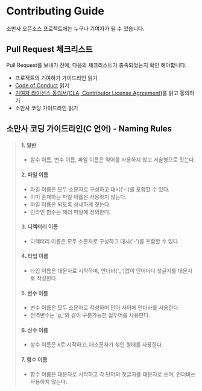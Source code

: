 Contributing Guide
==================
소만사 오픈소스 프로젝트에는 누구나 기여자가 될 수 있습니다.

Pull Request 체크리스트
-------------------------
Pull Request를 보내기 전에, 다음의 체크리스트가 충족되었는지 확인 해야합니다.
* 프로젝트의 기여하기 가이드라인 읽기
* [Code of Conduct](https://github.com/sim1st/endpointdlp/blob/master/CODE_OF_CONDUCT.md) 읽기
* [기여자 라이선스 동의서(CLA, Contributor License Agreement)](https://github.com/sim1st/endpointdlp/blob/master/CONTRIBUTOR_LICENSE_AGREEMENT.md)를 읽고 동의하기
* 소만사 코딩 가이드라인 읽기

소만사 코딩 가이드라인(C 언어) - Naming Rules
------------------
  >#### 1. 일반
  >* 함수 이름, 변수 이름, 파일 이름은 약어를 사용하지 않고 서술형으로 짓는다.
  >#### 2. 파일 이름
  >* 파일 이름은 모두 소문자로 구성하고 대시('-')를 포함할 수 있다.
  >* 이미 존재하는 파일 이름은 사용하지 않는다.
  >* 파일 이름은 되도록 상세하게 짓는다.
  >* 인라인 함수는 헤더 파일에 정의한다.
  >#### 3. 디렉터리 이름
  >* 디렉터리 이름은 모두 소문자로 구성하고 대시('-')를 포함할 수 있다.
  >#### 4. 타입 이름
  >* 타입 이름은 대문자로 시작하며, 언더바('_')없이 단어마다 첫글자를 대문자로 작성한다.
  >#### 5. 변수 이름 
  >* 변수 이름은 모두 소문자로 작성하며 단어 사이에 언더바를 사용한다.
  >* 전역변수는 'g_'와 같이 구분가능한 접두어를 사용한다.
  >#### 6. 상수 이름
  >* 상수 이름은 k로 시작하고, 대소문자가 섞인 형태를 사용한다.
  >#### 7. 함수 이름
  >* 함수 이름은 대문자로 시작하고 각 단어의 첫글자를 대문자로 쓰며, 언더바는 사용하지 않는다.
  


